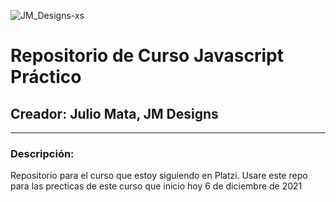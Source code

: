 
![JM_Designs-xs][1]
# Repositorio de Curso Javascript Práctico

## Creador: Julio Mata, JM Designs
  
  


----------
### Descripción:

Repositorio para el curso que estoy siguiendo en Platzi.
Usare este repo para las precticas de este curso que inicio hoy 6 de diciembre de 2021


  [1]: [JM_Designs-xs](https://user-images.githubusercontent.com/23408214/144915699-a94b6140-e80a-4eb0-a669-34d7cc272199.png)

